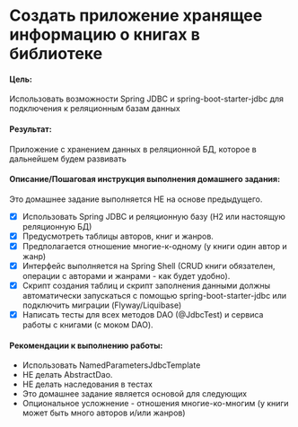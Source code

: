 # Создать приложение хранящее информацию о книгах в библиотеке

#### Цель:
Использовать возможности Spring JDBC и spring-boot-starter-jdbc для подключения к реляционным базам данных

#### Результат:
Приложение с хранением данных в реляционной БД, которое в дальнейшем будем развивать

#### Описание/Пошаговая инструкция выполнения домашнего задания:
Это домашнее задание выполняется НЕ на основе предыдущего.

- [x] Использовать Spring JDBC и реляционную базу (H2 или настоящую реляционную БД)
- [x] Предусмотреть таблицы авторов, книг и жанров.
- [x] Предполагается отношение многие-к-одному (у книги один автор и жанр)
- [x] Интерфейс выполняется на Spring Shell (CRUD книги обязателен, операции с авторами и жанрами - как будет удобно).
- [x] Скрипт создания таблиц и скрипт заполнения данными должны автоматически запускаться с помощью spring-boot-starter-jdbc или подключить миграции (Flyway/Liquibase)
- [x] Написать тесты для всех методов DAO (@JdbcTest) и сервиса работы с книгами (с моком DAO).

#### Рекомендации к выполнению работы:
- Использовать NamedParametersJdbcTemplate
- НЕ делать AbstractDao. 
- НЕ делать наследования в тестах 
- Это домашнее задание является основой для следующих
- Опциональное усложнение - отношения многие-ко-многим (у книги может быть много авторов и/или жанров)